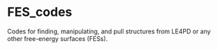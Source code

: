 # FES_codes
Codes for finding, manipulating, and pull structures from LE4PD or any other free-energy surfaces (FESs).
